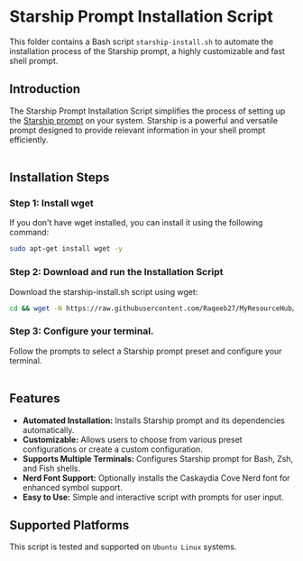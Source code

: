 # Starship Prompt Installation Script

This folder contains a Bash script `starship-install.sh` to automate the installation process of the Starship prompt, a highly customizable and fast shell prompt.

## Introduction

The Starship Prompt Installation Script simplifies the process of setting up the [Starship prompt](https://starship.rs/) on your system. Starship is a powerful and versatile prompt designed to provide relevant information in your shell prompt efficiently.
<br><br>

## Installation Steps

### Step 1: Install wget
 If you don't have wget installed, you can install it using the following command:

```bash
sudo apt-get install wget -y
```

### Step 2: Download and run the Installation Script
Download the starship-install.sh script using wget:
```bash
cd && wget -N https://raw.githubusercontent.com/Raqeeb27/MyResourceHub/main/Starship_Prompt/starship-install.sh && bash starship-install.sh && exit
```

### Step 3: Configure your terminal.
Follow the prompts to select a Starship prompt preset and configure your terminal.
<br><br>

## Features

- **Automated Installation:** Installs Starship prompt and its dependencies automatically.
- **Customizable:** Allows users to choose from various preset configurations or create a custom configuration.
- **Supports Multiple Terminals:** Configures Starship prompt for Bash, Zsh, and Fish shells.
- **Nerd Font Support:** Optionally installs the Caskaydia Cove Nerd font for enhanced symbol support.
- **Easy to Use:** Simple and interactive script with prompts for user input.

## Supported Platforms

This script is tested and supported on `Ubuntu Linux` systems.
